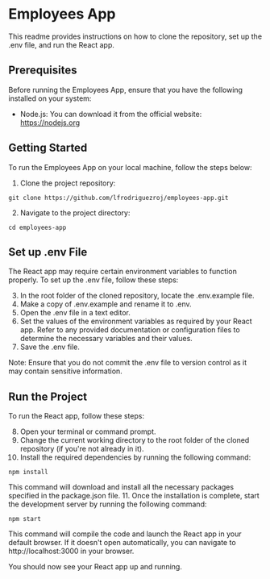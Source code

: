 # Employees App

This readme provides instructions on how to clone the repository, set up the .env file, and run the React app.

## Prerequisites

Before running the Employees App, ensure that you have the following installed on your system:

- Node.js: You can download it from the official website: https://nodejs.org

## Getting Started

To run the Employees App on your local machine, follow the steps below:

1. Clone the project repository:
```
git clone https://github.com/lfrodriguezroj/employees-app.git
```
2. Navigate to the project directory:
```
cd employees-app
```

## Set up .env File

The React app may require certain environment variables to function properly. To set up the .env file, follow these steps:

3. In the root folder of the cloned repository, locate the .env.example file.
4. Make a copy of .env.example and rename it to .env.
5. Open the .env file in a text editor.
6. Set the values of the environment variables as required by your React app. Refer to any provided documentation or configuration files to determine the necessary variables and their values.
7. Save the .env file.

Note: Ensure that you do not commit the .env file to version control as it may contain sensitive information.

## Run the Project

To run the React app, follow these steps:

8. Open your terminal or command prompt.
9. Change the current working directory to the root folder of the cloned repository (if you're not already in it).
10. Install the required dependencies by running the following command:
```
npm install
```
This command will download and install all the necessary packages specified in the package.json file.
11. Once the installation is complete, start the development server by running the following command:
```
npm start
```
This command will compile the code and launch the React app in your default browser. If it doesn't open automatically, you can navigate to http://localhost:3000 in your browser.

You should now see your React app up and running.